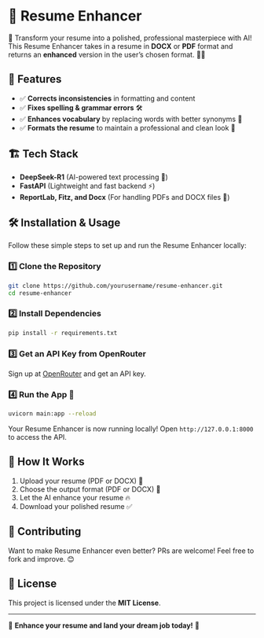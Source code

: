 # 📄 Resume Enhancer

🚀 Transform your resume into a polished, professional masterpiece with AI! This Resume Enhancer takes in a resume in **DOCX** or **PDF** format and returns an **enhanced** version in the user’s chosen format. 📝✨

## 🎯 Features
- ✅ **Corrects inconsistencies** in formatting and content  
- ✅ **Fixes spelling & grammar errors** 🛠️  
- ✅ **Enhances vocabulary** by replacing words with better synonyms 📖  
- ✅ **Formats the resume** to maintain a professional and clean look 📑  

## 🏗️ Tech Stack
- **DeepSeek-R1** (AI-powered text processing 🤖)
- **FastAPI** (Lightweight and fast backend ⚡)
- **ReportLab, Fitz, and Docx** (For handling PDFs and DOCX files 📜)

## 🛠️ Installation & Usage
Follow these simple steps to set up and run the Resume Enhancer locally:

### 1️⃣ Clone the Repository
```sh
git clone https://github.com/yourusername/resume-enhancer.git
cd resume-enhancer
```

### 2️⃣ Install Dependencies
```sh
pip install -r requirements.txt
```

### 3️⃣ Get an API Key from OpenRouter
Sign up at [OpenRouter](https://openrouter.ai/) and get an API key.

### 4️⃣ Run the App 🚀
```sh
uvicorn main:app --reload
```

Your Resume Enhancer is now running locally! Open `http://127.0.0.1:8000` to access the API.

## 🎯 How It Works
1. Upload your resume (PDF or DOCX) 📂
2. Choose the output format (PDF or DOCX) 📃
3. Let the AI enhance your resume 🔥
4. Download your polished resume ✅

## 🤝 Contributing
Want to make Resume Enhancer even better? PRs are welcome! Feel free to fork and improve. 😊

## 📜 License
This project is licensed under the **MIT License**.

---

🎉 **Enhance your resume and land your dream job today!** 🚀

